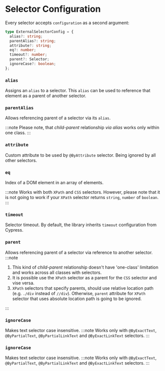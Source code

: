 # Selector Configuration

Every selector accepts `configuration` as a second argument:

```typescript
type ExternalSelectorConfig = {
  alias?: string;
  parentAlias?: string;
  attribute?: string;
  eq?: number;
  timeout?: number;
  parent?: Selector;
  ignoreCase?: boolean;
};
```

### `alias`

Assigns an `alias` to a selector. This `alias` can be used to reference that element as a parent of another selector.

### `parentAlias`

Allows referencing parent of a selector via its `alias`.

:::note
Please note, that _child-parent_ relationship _via alias_ works only within one class.
:::

### `attribute`

Custom attribute to be used by `@ByAttribute` selector. Being ignored by all other selectors.

### `eq`

Index of a DOM element in an array of elements.

:::note
Works with both `XPath` and `CSS` selectors. However, please note that it is not going to work if your `XPath` selector returns `string`, `number` of `boolean`.
:::

### `timeout`

Selector timeout. By default, the library inherits `timeout` configuration from Cypress.

### `parent`

Allows referencing parent of a selector via reference to another selector.
:::note

1. This kind of _child-parent_ relationship doesn't have 'one-class' limitation and works across all classes with selectors.
2. It is possible use the `XPath` selector as a parent for the `CSS` selector and vise versa.
3. `XPath` selectors that specify parents, should use relative location path (e.g. `./div` instead of `//div`). Otherwise, `parent` attribute for `XPath` selector that uses absolute location path is going to be ignored.

:::

### `ignoreCase`

Makes text selector case insensitive.
:::note
Works only with `@ByExactText`, `@ByPartialText`, `@ByPartialLinkText` and `@ByExactLinkText` selectors.
:::

### `ignoreCase`

Makes text selector case insensitive.
:::note
Works only with `@ByExactText`, `@ByPartialText`, `@ByPartialLinkText` and `@ByExactLinkText` selectors.
:::
